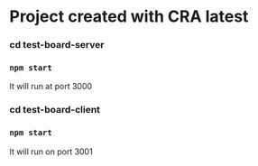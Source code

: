 # Project created with CRA latest

### cd test-board-server 
### `npm start`
It will run at port 3000

### cd test-board-client 
### `npm start`
It will run on port 3001
